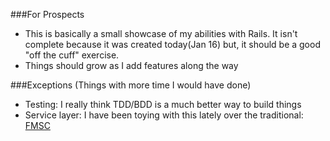 ###For Prospects

* This is basically a small showcase of my abilities with Rails. It isn't complete because it 
was created today(Jan 16) but, it should be a good "off the cuff" exercise.
* Things should grow as I add features along the way

###Exceptions (Things with more time I would have done)

* Testing: I really think TDD/BDD is a much better way to build things
* Service layer: I have been toying with this lately over the traditional: [FMSC][1]

[1]: http://blog.devinterface.com/2010/06/rails-best-practices-1-fat-model-skinny-controller/
